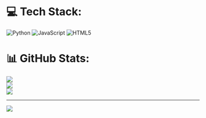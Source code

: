 
# 💻 Tech Stack:
![Python](https://img.shields.io/badge/python-3670A0?style=for-the-badge&logo=python&logoColor=ffdd54) ![JavaScript](https://img.shields.io/badge/javascript-%23323330.svg?style=for-the-badge&logo=javascript&logoColor=%23F7DF1E) ![HTML5](https://img.shields.io/badge/html5-%23E34F26.svg?style=for-the-badge&logo=html5&logoColor=white)
# 📊 GitHub Stats:
![](https://github-readme-stats.vercel.app/api?username=sesjaphp&theme=dark&hide_border=false&include_all_commits=false&count_private=false)<br/>
![](https://nirzak-streak-stats.vercel.app/?user=sesjaphp&theme=dark&hide_border=false)<br/>
![](https://github-readme-stats.vercel.app/api/top-langs/?username=sesjaphp&theme=dark&hide_border=false&include_all_commits=false&count_private=false&layout=compact)

---
[![](https://visitcount.itsvg.in/api?id=sesjaphp&icon=0&color=0)](https://visitcount.itsvg.in)

<!-- Proudly created with GPRM ( https://gprm.itsvg.in ) -->
